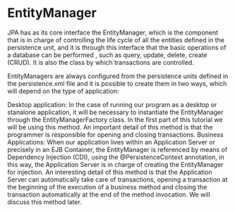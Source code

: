 # EntityManager

JPA has as its core interface the EntityManager, which is the component that is in charge of controlling the life cycle of all the entities defined in the persistence unit, and it is through this interface that the basic operations of a database can be performed , such as query, update, delete, create (CRUD). It is also the class by which transactions are controlled.

EntityManagers are always configured from the persistence units defined in the persistence.xml file and it is possible to create them in two ways, which will depend on the type of application:

Desktop application: In the case of running our program as a desktop or stanalone application, it will be necessary to instantiate the EntityManager through the EntityManagerFactory class. In the first part of this tutorial we will be using this method. An important detail of this method is that the programmer is responsible for opening and closing transactions.
Business Applications: When our application lives within an Application Server or precisely in an EJB Container, the EntityManager is referenced by means of Dependency Injection (CDI), using the @PersistenceContext annotation, in this way, the Application Server is in charge of creating the EntityManager for injection. An interesting detail of this method is that the Application Server can automatically take care of transactions, opening a transaction at the beginning of the execution of a business method and closing the transaction automatically at the end of the method invocation. We will discuss this method later.

